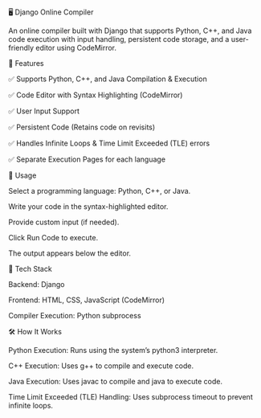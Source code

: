 🖥️ Django Online Compiler

An online compiler built with Django that supports Python, C++, and Java code execution with input handling, persistent code storage, and a user-friendly editor using CodeMirror.

🚀 Features

✅ Supports Python, C++, and Java Compilation & Execution

✅ Code Editor with Syntax Highlighting (CodeMirror)

✅ User Input Support

✅ Persistent Code (Retains code on revisits)

✅ Handles Infinite Loops & Time Limit Exceeded (TLE) errors

✅ Separate Execution Pages for each language

📝 Usage

Select a programming language: Python, C++, or Java.

Write your code in the syntax-highlighted editor.

Provide custom input (if needed).

Click Run Code to execute.

The output appears below the editor.

🔧 Tech Stack

Backend: Django

Frontend: HTML, CSS, JavaScript (CodeMirror)

Compiler Execution: Python subprocess

🛠️ How It Works

Python Execution: Runs using the system’s python3 interpreter.

C++ Execution: Uses g++ to compile and execute code.

Java Execution: Uses javac to compile and java to execute code.

Time Limit Exceeded (TLE) Handling: Uses subprocess timeout to prevent infinite loops.
